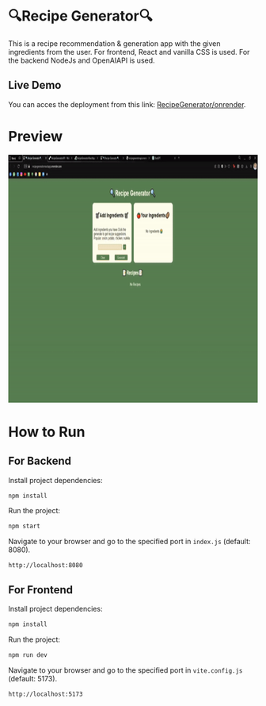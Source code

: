 # 🔍Recipe Generator🔍
This is a recipe recommendation & generation app with the given ingredients from the user. For frontend, React and vanilla CSS is used. For the backend NodeJs and OpenAIAPI is used.


## Live Demo
You can acces the deployment from this link: [RecipeGenerator/onrender](https://recipegeneratorreactapp.onrender.com).

# Preview 
<h4 align="center">


</h4>

<img src="Media/RecipeAppGif.gif" height= "500">

# How to Run

## For Backend

Install project dependencies:
```bash
npm install
```
Run the project:
```bash
npm start
```
Navigate to your browser and go to the specified port in `index.js` (default: 8080).
```
http://localhost:8080
```


## For Frontend

Install project dependencies:
```bash
npm install
```
Run the project:
```bash
npm run dev
```
Navigate to your browser and go to the specified port in `vite.config.js` (default: 5173).
```
http://localhost:5173
```
